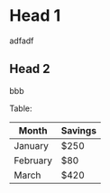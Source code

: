 # Head 1

adfadf

## Head 2

bbb

Table:

| Month    | Savings |
| -------- | ------- |
| January  | $250    |
| February | $80     |
| March    | $420    |

